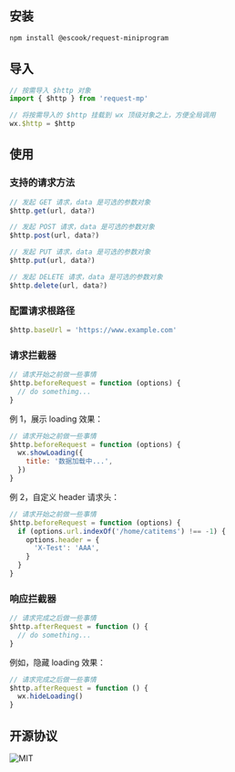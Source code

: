 ## 安装

```bash
npm install @escook/request-miniprogram
```

## 导入

```js
// 按需导入 $http 对象
import { $http } from 'request-mp'

// 将按需导入的 $http 挂载到 wx 顶级对象之上，方便全局调用
wx.$http = $http
```

## 使用

### 支持的请求方法

```js
// 发起 GET 请求，data 是可选的参数对象
$http.get(url, data?)

// 发起 POST 请求，data 是可选的参数对象
$http.post(url, data?)

// 发起 PUT 请求，data 是可选的参数对象
$http.put(url, data?)

// 发起 DELETE 请求，data 是可选的参数对象
$http.delete(url, data?)
```

### 配置请求根路径

```js
$http.baseUrl = 'https://www.example.com'
```

### 请求拦截器

```js
// 请求开始之前做一些事情
$http.beforeRequest = function (options) {
  // do somethimg...
}
```

例 1，展示 loading 效果：

```js
// 请求开始之前做一些事情
$http.beforeRequest = function (options) {
  wx.showLoading({
    title: '数据加载中...',
  })
}
```

例 2，自定义 header 请求头：

```js
// 请求开始之前做一些事情
$http.beforeRequest = function (options) {
  if (options.url.indexOf('/home/catitems') !== -1) {
    options.header = {
      'X-Test': 'AAA',
    }
  }
}
```

### 响应拦截器

```js
// 请求完成之后做一些事情
$http.afterRequest = function () {
  // do something...
}
```

例如，隐藏 loading 效果：

```js
// 请求完成之后做一些事情
$http.afterRequest = function () {
  wx.hideLoading()
}
```

## 开源协议

![MIT](https://img.shields.io/badge/License-MIT-blue)
